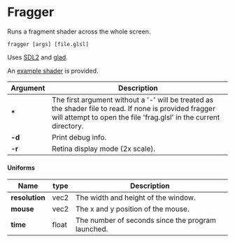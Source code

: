 # Fragger
Runs a fragment shader across the whole screen.

```
fragger [args] [file.glsl]
```

Uses [SDL2](https://libsdl.org) and [glad](http://glad.dav1d.de/).

An [example shader](https://github.com/benhenshaw/fragger/blob/master/creation.glsl) is provided.

| Argument | Description |
| ---      | --- |
| **\***   | The first argument without a '-' will be treated as the shader file to read. If none is provided fragger will attempt to open the file 'frag.glsl' in the current directory. |
| **-d**   | Print debug info. |
| **-r**   | Retina display mode (2x scale). |

#### Uniforms

| Name           | type  | Description |
| ---            | ---   | --- |
| **resolution** | vec2  | The width and height of the window. |
| **mouse**      | vec2  | The x and y position of the mouse. |
| **time**       | float | The number of seconds since the program launched. |
